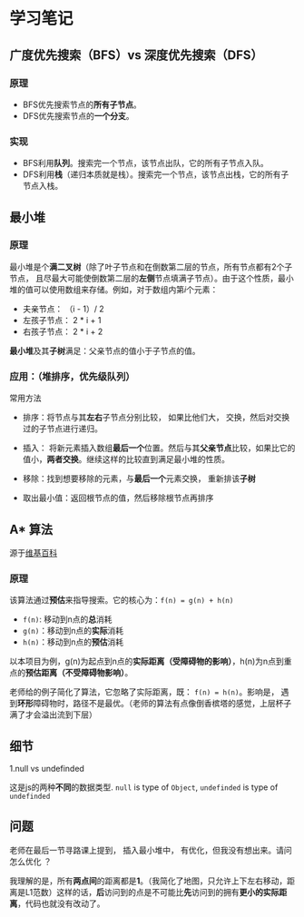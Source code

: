 # 学习笔记

## 广度优先搜索（BFS）vs 深度优先搜索（DFS）

### 原理
 * BFS优先搜索节点的**所有子节点**。
 * DFS优先搜索节点的**一个分支**。

### 实现
* BFS利用**队列**。搜索完一个节点，该节点出队，它的所有子节点入队。
* DFS利用**栈**（递归本质就是栈）。搜索完一个节点，该节点出栈，它的所有子节点入栈。

## 最小堆

### 原理
最小堆是个**满二叉树**（除了叶子节点和在倒数第二层的节点，所有节点都有2个子节点， 且尽最大可能使倒数第二层的**左侧**节点填满子节点）。由于这个性质，最小堆的值可以使用数组来存储。例如，对于数组内第*i*个元素：
* 夫亲节点： （i - 1）/ 2
* 左孩子节点： 2 * i + 1
* 右孩子节点： 2 * i + 2

**最小堆**及其**子树**满足：父亲节点的值小于子节点的值。

### 应用：（堆排序，优先级队列）

常用方法

* 排序：将节点与其**左右**子节点分别比较， 如果比他们大， 交换，然后对交换过的子节点进行递归。

* 插入： 将新元素插入数组**最后一个**位置。然后与其**父亲节点**比较，如果比它的值小，**两者交换**。继续这样的比较直到满足最小堆的性质。

* 移除：找到想要移除的元素，与**最后一个**元素交换， 重新排该**子树**

* 取出最小值：返回根节点的值，然后移除根节点再排序

## A* 算法

源于[维基百科](https://en.wikipedia.org/wiki/A*_search_algorithm)

### 原理

该算法通过**预估**来指导搜索。它的核心为：`f(n) = g(n) + h(n)`

* `f(n)`: 移动到n点的**总**消耗
* `g(n)`：移动到n点的**实际**消耗
* `h(n)`：移动到n点的**预估**消耗

以本项目为例，g(n)为起点到n点的**实际距离（受障碍物的影响）**，h(n)为n点到重点的**预估距离（不受障碍物影响）**。

老师给的例子简化了算法，它忽略了实际距离，既： `f(n) = h(n)`。影响是， 遇到**环形**障碍物时，路径不是最优。（老师的算法有点像倒香槟塔的感觉，上层杯子满了才会溢出流到下层）

## 细节

1.null vs undefinded

这是js的两种**不同**的数据类型. `null` is type of `Object`, `undefinded` is type of `undefinded` 

## 问题

老师在最后一节寻路课上提到， 插入最小堆中， 有优化，但我没有想出来。请问怎么优化 ？

我理解的是，所有**两点间**的距离都是**1**。（我简化了地图，只允许上下左右移动，距离是L1范数）这样的话，**后**访问到的点是不可能比**先**访问到的拥有**更小的实际距离**，代码也就没有改动了。
